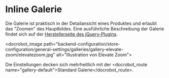 # Inline Galerie

Die Galerie ist praktisch in der Detailansicht eines Produktes und erlaubt das "Zoomen" des Hauptbildes. Eine ausführliche Beschreibung der Galerie findet sich auf der [Herstellerseite des jQuery-Plugins][1].

<docrobot_image path="backend-configuration/store-configuration/general-settings/galleries/gallery-elevate-zoom/elevatezoom.jpg" alt="Illustration von Elevate Zoom">


Die Einstellungen decken sich mehrheitlich mit der <docrobot_route name="gallery-default">Standard Galerie</docrobot_route>.

[1]: http://www.elevateweb.co.uk/image-zoom
